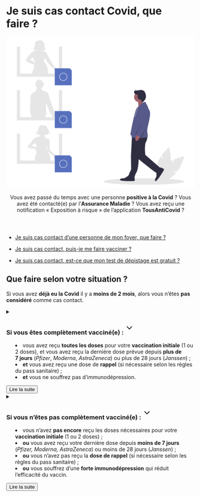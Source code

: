 # Je suis cas contact Covid, que faire ?

<img src="illustrations/contactarisque.svg">

<header>
    <p class="big">Vous avez passé du temps avec une personne <b>positive à la Covid</b> ? Vous avez été contacté(e) par l’<b>Assurance Maladie</b> ? Vous avez reçu une notification « Exposition à risque » de l’application <b>TousAntiCovid</b> ?</p>
</header>

<div class="voir-aussi">

- [Je suis cas contact d’une personne de mon foyer, que faire ?](/je-vis-avec-personne-covid-positive.html)

- [Je suis cas contact, puis-je me faire vacciner ?](/je-veux-me-faire-vacciner.html#je-suis-cas-contact-puis-je-me-faire-vacciner)

- [Je suis cas contact, est-ce que mon test de dépistage est gratuit ?](/tests-de-depistage.html#je-suis-cas-contact-est-ce-que-mon-test-de-depistage-est-gratuit)

</div>


## Que faire selon votre situation ?

<div class="conseil conseil-jaune">

Si vous avez **déjà eu la Covid** il y a **moins de 2 mois**, alors vous n’êtes **pas considéré** comme cas contact.

</div>

<details id="schema-vaccinal-complet">

<summary>

<h3>
    Si vous êtes complètement vacciné(e) :
    <svg aria-hidden="true" xmlns="http://www.w3.org/2000/svg" width="30" height="30" viewBox="0 0 30 30" fill="none" stroke="currentColor" stroke-width="2" stroke-linecap="square" stroke-linejoin="arcs"><path d="m6 9 6 6 6-6"/></svg>
</h3>

<div class="explications">

* vous avez reçu **toutes les doses** pour votre **vaccination initiale** (1 ou 2 doses), et vous avez reçu la dernière dose prévue depuis **plus de 7 jours** (*Pfizer*, *Moderna*, *AstraZeneca*) ou plus de 28 jours (*Janssen*) ;
* **et** vous avez reçu une dose de **rappel** (si nécessaire selon les règles du pass sanitaire) ;
* **et** vous ne souffrez pas d’immunodépression.
</div>

<div class="lire-la-suite"><button class="button">Lire la suite</button></div>

</summary>

#### 1. Faites un test

<div class="conseil">

Faites un **test antigénique** en pharmacie **dès que possible** (voir la [carte des lieux de test](https://www.sante.fr/cf/centres-depistage-covid.html)).

Le test est toujours **gratuit** quand vous êtes cas contact.

</div>

##### Si le test est négatif 👇

* vous devrez faire **deux autotests** de contrôle (voir plus bas) :
    - **2 jours** après et **4 jours** après le dernier contact avec la personne positive,
    - ces autotests vous seront délivrés **gratuitement** en pharmacie ;
* comme vous êtes complètement vacciné(e), on considère que vous avez un **risque modéré**, et qu’il n’est **pas nécessaire de vous isoler** ;
* mais comme la vaccination ne protège jamais à 100%, en attendant, **appliquez strictement les mesures barrières** :
    * portez un **masque** à l’extérieur et à l’intérieur, même dans les lieux qui ne l’exigeraient pas,
    * limitez vos interactions sociales, en particulier avec des personnes vulnérables ou fragiles,
    * ayez recours au télétravail lorsque c’est possible ;
* en cas d’apparition de **fièvre** ou de **symptômes** :
    * faites un test antigénique ou PCR dès que possible, et restez isolé(e) en attendant le résultat,
    * contactez un médecin ou le 15 en cas de difficultés respiratoires.

##### Si le test est positif 👇

* vous avez contracté la Covid, et vous êtes **contagieux** ;
* restez en **isolement au moins 7 jours** à partir de la date du test ;
    - en l’absence de fièvre ou de difficultés respiratoires depuis **48 heures**, vous pourrez mettre fin à votre isolement après 5 jours seulement, suite à test de dépistage négatif (antigénique ou PCR) ;
- surveillez l’apparition de **symptômes**, et contactez un médecin ou le 15 en cas de difficultés respiratoires ;
* les **membres de votre foyer** seront à leur tour considérés comme **cas contact**.

#### 2. Faites deux autotests de contrôle

<div class="conseil">

Si votre premier test était **négatif**, vous devrez faire **2 autotests de contrôle**, qui vous seront délivrés **gratuitement** en pharmacie :

* le premier : **2 jours** après votre **dernier contact** avec la personne malade (ou après sa guérison si vous habitez avec elle) ;
* le deuxième : **4 jours** après ce dernier contact.

</div>

##### Si les 2 autotests sont négatifs 👇

* vous pourrez retirer le masque dans les lieux où il n’est plus obligatoire et reprendre prudemment votre vie sociale.


##### Si l’un des autotests est positif 👇

* faites un **test antigénique** (en pharmacie) ou **PCR** (en laboratoire) pour **confirmer** ce résultat positif et restez isolé en attendant ;

* si le résultat positif à l’autotest est **confirmé** :
    - vous avez contracté la Covid, et vous êtes **contagieux** ;
    - restez en **isolement au moins 7 jours** à partir de la date du test ;
        + en l’absence de fièvre ou de difficultés respiratoires depuis **48 heures**, vous pourrez mettre fin à votre isolement après 5 jours seulement, suite à test de dépistage négatif (antigénique ou PCR) ;
    - surveillez l’apparition de **symptômes**, et contactez un médecin ou le 15 en cas de difficultés respiratoires ;
    - les **membres de votre foyer** seront à leur tour considérés comme **cas contact**.


</details>

<details id="schema-vaccinal-incomplet">

<summary>

<h3>
    Si vous n’êtes pas complètement vacciné(e) :
    <svg aria-hidden="true" xmlns="http://www.w3.org/2000/svg" width="30" height="30" viewBox="0 0 30 30" fill="none" stroke="currentColor" stroke-width="2" stroke-linecap="square" stroke-linejoin="arcs"><path d="m6 9 6 6 6-6"/></svg>
</h3>

<div class="explications">

* vous n’avez **pas encore** reçu les doses nécessaires pour votre **vaccination initiale** (1 ou 2 doses) ;
* **ou** vous avez reçu votre dernière dose depuis **moins de 7 jours** (*Pfizer, Moderna, AstraZeneca*) ou moins de 28 jours (*Janssen*) ;
* **ou** vous n’avez pas reçu la **dose de rappel** (si nécessaire selon les règles du pass sanitaire) ;
* **ou** vous souffrez d’une **forte immunodépression** qui réduit l’efficacité du vaccin.

</div>

<div class="lire-la-suite"><button class="button">Lire la suite</button></div>

</summary>

#### 1. Isolez-vous pendant 7 jours

<div class="conseil conseil-jaune">

Si vous ne pouvez pas **télétravailler**, vous pouvez [**demander un arrêt de travail**](https://declare.ameli.fr/) sans délai de carence, pour pouvoir vous isoler.

</div>

* restez **en isolement 7 jours**, puis effectuez un **test de contrôle**, qui sera gratuit (voir ci-dessous) ;
* en cas de **fièvre** ou de **symptômes** avant la date prévue de votre test de contrôle :
    * faites-vous tester dès que possible, et restez isolé(e) en attendant le résultat,
    * contactez un médecin ou le 15 en cas de difficultés respiratoires.


#### 2. Faites un test de dépistage (gratuit) après 7 jours

<div class="conseil">

Vous devez faire un test de dépistage (PCR ou antigénique)  gratuit :

* **7 jours après votre dernier contact** avec la personne malade (ou après sa guérison si vous habitez avec elle) ;
* ou **dès que possible** en cas d’apparition de symptômes évocateurs de la Covid.

NB : le test est **toujours gratuit** quand vous êtes cas contact.

</div>

##### Si le test est négatif 👇

* vous pouvez lever votre isolement (si le délai de 7 jours est écoulé).

##### Si le test est positif 👇

* vous avez contracté la Covid, et vous êtes **contagieux** ;
* restez en **isolement au moins 10 jours** à partir de la date du test ;
    - en l’absence de fièvre ou de difficultés respiratoires depuis **48 heures**, vous pourrez mettre fin à votre isolement après 7 jours seulement, suite à test de dépistage négatif (antigénique ou PCR) ;
* surveillez l’apparition de **symptômes**, et contactez un médecin ou le 15 en cas de difficultés respiratoires ;
* les **membres de votre foyer** seront à leur tour considérés comme **cas contact**.

</details>
